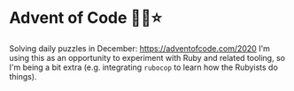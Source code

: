 # Advent of Code 🎄🎁⭐
Solving daily puzzles in December: https://adventofcode.com/2020
I'm using this as an opportunity to experiment with Ruby and related tooling, so I'm
being a bit extra (e.g. integrating `rubocop` to learn how the Rubyists do things).
